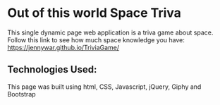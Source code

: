# Out of this world Space Triva

This single dynamic page web application is a triva game about space. Follow this link to see how much space knowledge you have: https://jennywar.github.io/TriviaGame/

## Technologies Used:

This page was built using html, CSS, Javascript, jQuery, Giphy and Bootstrap

